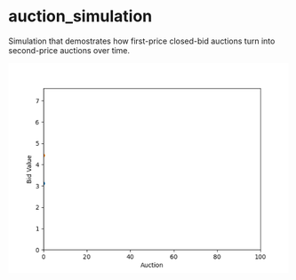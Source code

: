 # auction_simulation

Simulation that demostrates how first-price closed-bid auctions
turn into second-price auctions over time.

![Auction Demo](./animation.gif)